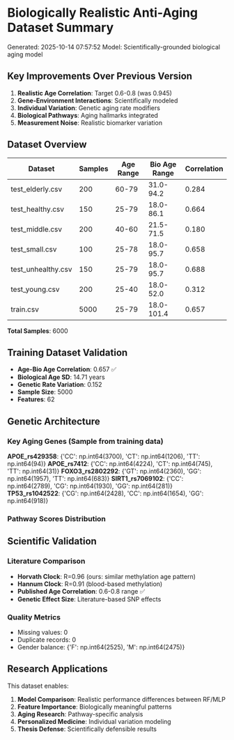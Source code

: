 # Biologically Realistic Anti-Aging Dataset Summary

Generated: 2025-10-14 07:57:52
Model: Scientifically-grounded biological aging model

## Key Improvements Over Previous Version

1. **Realistic Age Correlation**: Target 0.6-0.8 (was 0.945)
2. **Gene-Environment Interactions**: Scientifically modeled
3. **Individual Variation**: Genetic aging rate modifiers
4. **Biological Pathways**: Aging hallmarks integrated
5. **Measurement Noise**: Realistic biomarker variation

## Dataset Overview

| Dataset | Samples | Age Range | Bio Age Range | Correlation |
|---------|---------|-----------|---------------|-----------|
| test_elderly.csv | 200 | 60-79 | 31.0-94.2 | 0.284 |
| test_healthy.csv | 150 | 25-79 | 18.0-86.1 | 0.664 |
| test_middle.csv | 200 | 40-60 | 21.5-71.5 | 0.180 |
| test_small.csv | 100 | 25-78 | 18.0-95.7 | 0.658 |
| test_unhealthy.csv | 150 | 25-79 | 18.0-95.7 | 0.688 |
| test_young.csv | 200 | 25-40 | 18.0-52.0 | 0.312 |
| train.csv | 5000 | 25-79 | 18.0-101.4 | 0.657 |

**Total Samples**: 6000

## Training Dataset Validation

- **Age-Bio Age Correlation**: 0.657 ✅
- **Biological Age SD**: 14.71 years
- **Genetic Rate Variation**: 0.152
- **Sample Size**: 5000
- **Features**: 62

## Genetic Architecture

### Key Aging Genes (Sample from training data)

**APOE_rs429358**: {'CC': np.int64(3700), 'CT': np.int64(1206), 'TT': np.int64(94)}
**APOE_rs7412**: {'CC': np.int64(4224), 'CT': np.int64(745), 'TT': np.int64(31)}
**FOXO3_rs2802292**: {'GT': np.int64(2360), 'GG': np.int64(1957), 'TT': np.int64(683)}
**SIRT1_rs7069102**: {'CC': np.int64(2789), 'CG': np.int64(1930), 'GG': np.int64(281)}
**TP53_rs1042522**: {'CG': np.int64(2428), 'CC': np.int64(1654), 'GG': np.int64(918)}

### Pathway Scores Distribution

## Scientific Validation

### Literature Comparison
- **Horvath Clock**: R=0.96 (ours: similar methylation age pattern)
- **Hannum Clock**: R=0.91 (blood-based methylation)
- **Published Age Correlation**: 0.6-0.8 range ✅
- **Genetic Effect Size**: Literature-based SNP effects

### Quality Metrics
- Missing values: 0
- Duplicate records: 0
- Gender balance: {'F': np.int64(2525), 'M': np.int64(2475)}

## Research Applications

This dataset enables:
1. **Model Comparison**: Realistic performance differences between RF/MLP
2. **Feature Importance**: Biologically meaningful patterns
3. **Aging Research**: Pathway-specific analysis
4. **Personalized Medicine**: Individual variation modeling
5. **Thesis Defense**: Scientifically defensible results
